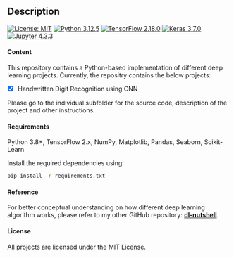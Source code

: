 ## Description


[![License: MIT](https://img.shields.io/badge/License-MIT-green.svg?style=for-the-badge)](https://github.com/baksho/ml-handson/blob/main/LICENSE)
[![Python 3.12.5](https://img.shields.io/badge/python-3.12.5-3670A0?style=for-the-badge&logo=python&logoColor=ffffff)](https://www.python.org/downloads/release/python-3125/)
[![TensorFlow 2.18.0](https://img.shields.io/badge/tensorflow-2.18.0-E55B2D?style=for-the-badge&logo=tensorflow&logoColor=ffffff)](https://www.tensorflow.org/)
[![Keras 3.7.0](https://img.shields.io/badge/keras-3.7.0-D00000?style=for-the-badge&logo=keras&logoColor=ffffff)](https://keras.io/)
[![Jupyter 4.3.3](https://img.shields.io/badge/jupyter-4.3.3-F37821?style=for-the-badge&logo=jupyter&logoColor=ffffff)](https://jupyter.org/)

#### Content
This repository contains a Python-based implementation of different deep learning projects. Currently, the repositry contains the below projects:

- [X] Handwritten Digit Recognition using CNN

Please go to the individual subfolder for the source code, description of the project and other instructions.

#### Requirements
Python 3.8+, TensorFlow 2.x, NumPy, Matplotlib, Pandas, Seaborn, Scikit-Learn

Install the required dependencies using:
```bash
pip install -r requirements.txt
```

#### Reference
For better conceptual understanding on how different deep learning algorithm works, please refer to my other GitHub repository: **[dl-nutshell](https://github.com/baksho/dl-nutshell)**.

#### License
All projects are licensed under the MIT License.

